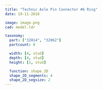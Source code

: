 ```yaml
---
title: "Technic Axle Pin Connector #6 Ring"
date: 19-11-2016

image: image.png
cad: model.ldr

taxonomy:
  part: ["32014", "32062"]
  partcount: 8

  width: [4, stud]
  depth: [4, stud]
  height: [1, stud]

  function: shape_2D
  shape_2D_segments: 4
  shape_2D_segsize: 2
---
```

